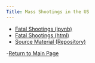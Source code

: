 ```yaml
---
Title: Mass Shootings in the US
---
```


- [Fatal Shootings (ipynb)](MassShootingData.ipynb)
- [Fatal Shootings (html)](MassShootingData.html)
- [Source Material (Repository)](https://github.com/jennifer-karnosky/when-the-gun-goes-down)




-[Return to Main Page](https://jennifer-karnosky.github.io/)
